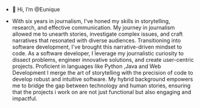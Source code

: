 - 👋 Hi, I’m @Eunique


- With six years in journalism, I've honed my skills in storytelling, research, and effective communication. 
  My journey in journalism allowed me to unearth stories, investigate complex issues, and craft narratives that resonated with diverse audiences.
  Transitioning into software development, I've brought this narrative-driven mindset to code. As a software developer, 
  I leverage my journalistic curiosity to dissect problems, engineer innovative solutions, and create user-centric projects. Proficient in languages like Python ,Java and Web Development
  I merge the art of storytelling with the precision of code to develop robust and intuitive software.
  My hybrid background empowers me to bridge the gap between technology and human stories, ensuring that the projects i work on are not just functional but also engaging and impactful.
